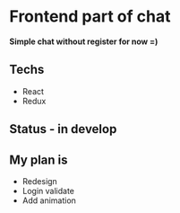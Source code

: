 # Frontend part of chat

**Simple chat without register for now =)**

## Techs

- React
- Redux

## Status - in develop

## My plan is

- Redesign
- Login validate
- Add animation
